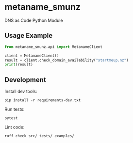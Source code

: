 # metaname_smunz

DNS as Code Python Module

## Usage Example

```python
from metaname_smunz.api import MetanameClient

client = MetanameClient()
result = client.check_domain_availability("startmeup.nz")
print(result)
```

## Development

Install dev tools:

```
pip install -r requirements-dev.txt
```

Run tests: 

```
pytest
```

Lint code: 

```
ruff check src/ tests/ examples/
```
